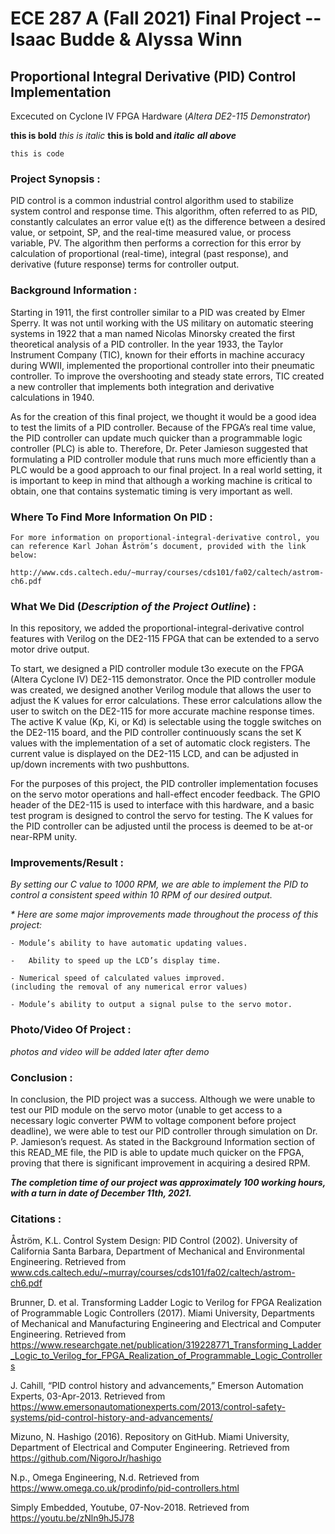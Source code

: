 # ECE 287 A (Fall 2021) Final Project -- Isaac Budde & Alyssa Winn

## **Proportional Integral Derivative (PID) Control Implementation**
Excecuted on Cyclone IV FPGA Hardware (_Altera DE2-115 Demonstrator_)


**this is bold**
*this is italic*
**this is bold and _italic_**
***all above***

`this is code`

### **Project Synopsis :**
PID control is a common industrial control algorithm used to stabilize system control and response time. This algorithm, often referred to as PID,
    constantly calculates an error value e(t) as the difference between a desired value, or setpoint, SP, and the real-time measured value, or process variable, PV. The algorithm then performs a correction for this error by calculation of proportional (real-time), integral (past response), and derivative (future response) terms for controller output.

### **Background Information :**
Starting in 1911, the first controller similar to a PID was created by Elmer Sperry. It was not until working with the US military on automatic steering systems in 1922 that a man named Nicolas Minorsky created the first theoretical analysis of a PID controller. In the year 1933, the Taylor Instrument Company (TIC), known for their efforts in machine accuracy during WWII, implemented the proportional controller into their pneumatic controller. To improve the overshooting and steady state errors, TIC created a new controller that implements both integration and derivative calculations in 1940. 

 As for the creation of this final project, we thought it would be a good idea to test the limits of a PID controller. Because of the FPGA’s real time value, the PID controller can update much quicker than a programmable logic controller (PLC) is able to. Therefore, Dr. Peter Jamieson suggested that formulating a PID controller module that runs much more efficiently than a PLC would be a good approach to our final project. In a real world setting, it is important to keep in mind that although a working machine is critical to obtain, one that contains systematic timing is very important as well.

### **Where To Find More Information On PID :**
    For more information on proportional-integral-derivative control, you can reference Karl Johan Åström’s document, provided with the link below:

    http://www.cds.caltech.edu/~murray/courses/cds101/fa02/caltech/astrom-ch6.pdf

### **What We Did (***Description of the Project Outline***) :**
 In this repository, we added the proportional-integral-derivative control features with Verilog on the DE2-115 FPGA that can be extended to a servo motor drive output.

 To start, we designed a PID controller module t3o execute on the FPGA (Altera Cyclone IV) DE2-115 demonstrator. Once the PID controller module was created, we designed another Verilog module that allows the user to adjust the K values for error calculations. These error calculations allow the user to switch on the DE2-115 for more accurate machine response times. The active K value (Kp, Ki, or Kd) is selectable using the toggle switches on the DE2-115 board, and the PID controller continuously scans the set K values with the implementation of a set of automatic clock registers. The current value is displayed on the DE2-115 LCD, and can be adjusted in up/down increments with two pushbuttons.

 For the purposes of this project, the PID controller implementation focuses on the servo motor operations and hall-effect encoder feedback. The GPIO header of the DE2-115 is used to interface with this hardware, and a basic test program is designed to control the servo for testing. The K values for the PID controller can be adjusted until the process is deemed to be at-or near-RPM unity.

### **Improvements/Result :**
_By setting our C value to 1000 RPM, we are able to implement the PID to control a consistent speed within 10 RPM of our desired output._

_* Here are some major improvements made throughout the process of this project:_

    - Module’s ability to have automatic updating values.

    -   Ability to speed up the LCD’s display time.

    - Numerical speed of calculated values improved.
    (including the removal of any numerical error values)

    - Module’s ability to output a signal pulse to the servo motor. 


### **Photo/Video Of Project :**
_photos and video will be added later after demo_
### **Conclusion :**
In conclusion, the PID project was a success. Although we were unable to test our PID module on the servo motor (unable to get access to a necessary logic converter PWM to voltage component before project deadline), we were able to test our PID controller through simulation on Dr. P. Jamieson’s request. As stated in the Background Information section of this READ_ME file, the PID is able to update much quicker on the FPGA, proving that there is significant improvement in acquiring a desired RPM.


**_The completion time of our project was approximately 100 working hours, with a turn in date of December 11th, 2021._**

### **Citations :**
Åström, K.L. Control System Design: PID Control (2002). University of California Santa Barbara, Department of Mechanical and Environmental Engineering. Retrieved from www.cds.caltech.edu/~murray/courses/cds101/fa02/caltech/astrom-ch6.pdf

Brunner, D. et al. Transforming Ladder Logic to Verilog for FPGA Realization of
Programmable Logic Controllers (2017). Miami University, Departments of Mechanical and Manufacturing Engineering and Electrical and Computer Engineering. Retrieved from https://www.researchgate.net/publication/319228771_Transforming_Ladder_Logic_to_Verilog_for_FPGA_Realization_of_Programmable_Logic_Controllers

J. Cahill, “PID control history and advancements,” Emerson Automation Experts,      03-Apr-2013. Retrieved from https://www.emersonautomationexperts.com/2013/control-safety-systems/pid-control-history-and-advancements/

Mizuno, N. Hashigo (2016). Repository on GitHub. Miami University, Department of Electrical and Computer Engineering. Retrieved from https://github.com/NigoroJr/hashigo

N.p., Omega Engineering, N.d. Retrieved from https://www.omega.co.uk/prodinfo/pid-controllers.html


Simply Embedded, Youtube, 07-Nov-2018. Retrieved from
https://youtu.be/zNln9hJ5J78

